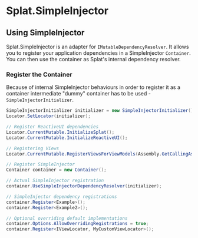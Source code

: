 # Splat.SimpleInjector

## Using SimpleInjector

Splat.SimpleInjector is an adapter for `IMutableDependencyResolver`.  It allows you to register your application dependencies in a SimpleInjector `Container`.  You can then use the container as Splat's internal dependency resolver.

### Register the Container

Because of internal SimpleInjector behaviours in order to register it as a container intermediate "dummy" container has to be used - `SimpleInjectorInitializer`.

```cs
SimpleInjectorInitializer initializer = new SimpleInjectorInitializer();
Locator.SetLocator(initializer);

// Register ReactiveUI dependencies
Locator.CurrentMutable.InitializeSplat();
Locator.CurrentMutable.InitializeReactiveUI();

// Registering Views
Locator.CurrentMutable.RegisterViewsForViewModels(Assembly.GetCallingAssembly());

// Register SimpleInjector
Container container = new Container();

// Actual SimpleInjector registration
container.UseSimpleInjectorDependencyResolver(initializer);

// SimpleInjector dependency registrations
container.Register<Example>();
container.Register<Example2>();

// Optional overriding default implementations
container.Options.AllowOverridingRegistrations = true;
container.Register<IViewLocator, MyCustomViewLocator>();

```
